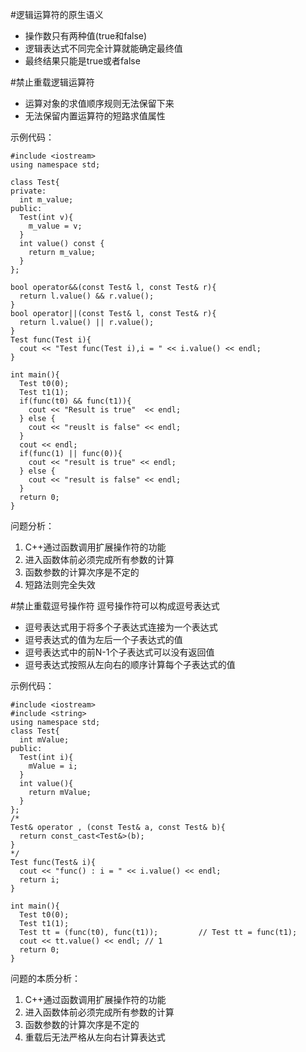 #逻辑运算符的原生语义
* 操作数只有两种值(true和false)
* 逻辑表达式不同完全计算就能确定最终值
* 最终结果只能是true或者false

#禁止重载逻辑运算符
* 运算对象的求值顺序规则无法保留下来
* 无法保留内置运算符的短路求值属性

示例代码：

    #include <iostream>
    using namespace std;
    
    class Test{
    private:
      int m_value;
    public:
      Test(int v){
        m_value = v;
      }
      int value() const {
        return m_value;
      }
    };
    
    bool operator&&(const Test& l, const Test& r){
      return l.value() && r.value();
    }
    bool operator||(const Test& l, const Test& r){
      return l.value() || r.value();
    }
    Test func(Test i){
      cout << "Test func(Test i),i = " << i.value() << endl;
    }
    
    int main(){
      Test t0(0);
      Test t1(1);
      if(func(t0) && func(t1)){
        cout << "Result is true"  << endl;
      } else {
        cout << "reuslt is false" << endl;
      } 
      cout << endl;
      if(func(1) || func(0)){
        cout << "result is true" << endl;
      } else {
        cout << "result is false" << endl;
      }
      return 0;
    }


问题分析：
1. C++通过函数调用扩展操作符的功能
2. 进入函数体前必须完成所有参数的计算
3. 函数参数的计算次序是不定的
4. 短路法则完全失效

#禁止重载逗号操作符
逗号操作符可以构成逗号表达式

* 逗号表达式用于将多个子表达式连接为一个表达式
* 逗号表达式的值为左后一个子表达式的值
* 逗号表达式中的前N-1个子表达式可以没有返回值
* 逗号表达式按照从左向右的顺序计算每个子表达式的值    

示例代码：

    #include <iostream>
    #include <string>    
    using namespace std;    
    class Test{
      int mValue;
    public:
      Test(int i){
        mValue = i;
      }
      int value(){
        return mValue;
      }
    };
    /*
    Test& operator , (const Test& a, const Test& b){
      return const_cast<Test&>(b);
    }
    */
    Test func(Test& i){
      cout << "func() : i = " << i.value() << endl;        
      return i;
    }
    
    int main(){   
      Test t0(0);
      Test t1(1);
      Test tt = (func(t0), func(t1));         // Test tt = func(t1);      
      cout << tt.value() << endl; // 1     
      return 0;
    }
问题的本质分析：

1. C++通过函数调用扩展操作符的功能
2. 进入函数体前必须完成所有参数的计算
3. 函数参数的计算次序是不定的
4. 重载后无法严格从左向右计算表达式